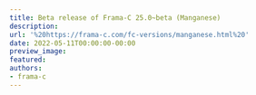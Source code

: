 ```yaml
---
title: Beta release of Frama-C 25.0~beta (Manganese)
description:
url: '%20https://frama-c.com/fc-versions/manganese.html%20'
date: 2022-05-11T00:00:00-00:00
preview_image:
featured:
authors:
- frama-c
---
```




